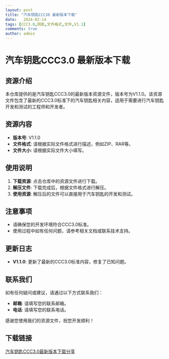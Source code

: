 ```yaml
---
layout: post
title: "汽车钥匙CCC30 最新版本下载"
date:   2024-02-14
tags: [CCC3.0,钥匙,文件格式,文件,V1.1]
comments: true
author: admin
---
```

# 汽车钥匙CCC3.0 最新版本下载

## 资源介绍

本仓库提供的是汽车钥匙CCC3.0的最新版本资源文件，版本号为V1.1.0。该资源文件包含了最新的CCC3.0标准下的汽车钥匙相关内容，适用于需要进行汽车钥匙开发和测试的工程师和开发者。

## 资源内容

- **版本号**: V1.1.0
- **文件格式**: 请根据实际文件格式进行描述，例如ZIP、RAR等。
- **文件大小**: 请根据实际文件大小填写。

## 使用说明

1. **下载资源**: 点击仓库中的资源文件进行下载。
2. **解压文件**: 下载完成后，根据文件格式进行解压。
3. **使用资源**: 解压后的文件可以直接用于汽车钥匙的开发和测试。

## 注意事项

- 请确保您的开发环境符合CCC3.0标准。
- 使用过程中如有任何问题，请参考相关文档或联系技术支持。

## 更新日志

- **V1.1.0**: 更新了最新的CCC3.0标准内容，修复了已知问题。

## 联系我们

如有任何疑问或建议，请通过以下方式联系我们：

- **邮箱**: 请填写您的联系邮箱。
- **电话**: 请填写您的联系电话。

感谢您使用我们的资源文件，祝您开发顺利！

## 下载链接

[汽车钥匙CCC3.0最新版本下载分享](https://pan.quark.cn/s/ddfc2044b94b)